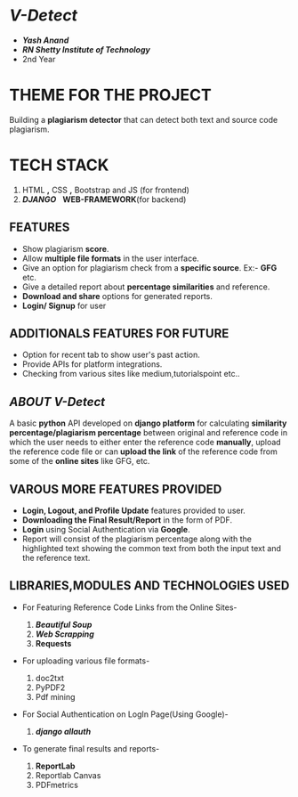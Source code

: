 # _V-Detect_

* **_Yash Anand_**
* **_RN Shetty Institute of Technology_**
* 2nd Year

# THEME FOR THE PROJECT
Building a **plagiarism detector** that can detect both text and source code plagiarism.

# TECH STACK
1. HTML **,** CSS **,** Bootstrap and JS (for frontend)
2.  **_DJANGO_**  &nbsp; **WEB-FRAMEWORK**(for backend)

## FEATURES
* Show plagiarism **score**.
* Allow **multiple file formats** in the user interface.
* Give an option for plagiarism check from a **specific source**. Ex:- **GFG** etc.
* Give a detailed report about **percentage similarities** and reference.
* **Download and share** options for generated reports.
* **Login/ Signup** for user

## ADDITIONALS FEATURES FOR FUTURE 
* Option for recent tab to show user's past action.
* Provide APIs for platform integrations.
* Checking from various sites like medium,tutorialspoint etc..

## _ABOUT V-Detect_
A basic **python** API developed on **django platform** for calculating **similarity percentage/plagiarism percentage** between original and reference code in which the user needs to either enter the reference code **manually**, upload the reference code file or can **upload the link** of the reference code from some of the **online sites** like GFG, etc.

## VAROUS MORE FEATURES PROVIDED
* **Login, Logout, and Profile Update** features provided to user.
* **Downloading the Final Result/Report** in the form of PDF.
* **Login** using Social Authentication via **Google**.
* Report will consist of the plagiarism percentage along with the highlighted text showing the common text from both the input text and the reference text.

## LIBRARIES,MODULES AND TECHNOLOGIES USED 
* For Featuring Reference Code Links from the Online Sites-

     1. **_Beautiful Soup_**
     2. **_Web Scrapping_**
     3. **Requests**
     
* For uploading various file formats-

     1. doc2txt
     2. PyPDF2
     3. Pdf mining

* For Social Authentication on LogIn Page(Using Google)-
     
     1. **_django allauth_**
 
      
* To generate final results and reports-

     1. **ReportLab**  
     2. Reportlab Canvas
     3. PDFmetrics
     


     
